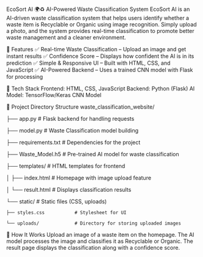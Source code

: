 EcoSort AI 🌍♻️
AI-Powered Waste Classification System
EcoSort AI is an AI-driven waste classification system that helps users identify whether a waste item is Recyclable or Organic using image recognition. 
Simply upload a photo, and the system provides real-time classification to promote better waste management and a cleaner environment.

🚀 Features
✅ Real-time Waste Classification – Upload an image and get instant results
✅ Confidence Score – Displays how confident the AI is in its prediction
✅ Simple & Responsive UI – Built with HTML, CSS, and JavaScript
✅ AI-Powered Backend – Uses a trained CNN model with Flask for processing

📌 Tech Stack
Frontend: HTML, CSS, JavaScript
Backend: Python (Flask)
AI Model: TensorFlow/Keras CNN Model


📂 Project Directory Structure
waste_classification_website/

├── app.py                   # Flask backend for handling requests

├── model.py                 # Waste Classification model building

├── requirements.txt         # Dependencies for the project

├── Waste_Model.h5           # Pre-trained AI model for waste classification

├── templates/               # HTML templates for frontend

│   ├── index.html           # Homepage with image upload feature

│   └── result.html          # Displays classification results

└── static/                  # Static files (CSS, uploads)

    ├── styles.css           # Stylesheet for UI
    
    └── uploads/             # Directory for storing uploaded images


    
📸 How It Works
Upload an image of a waste item on the homepage.
The AI model processes the image and classifies it as Recyclable or Organic.
The result page displays the classification along with a confidence score.

